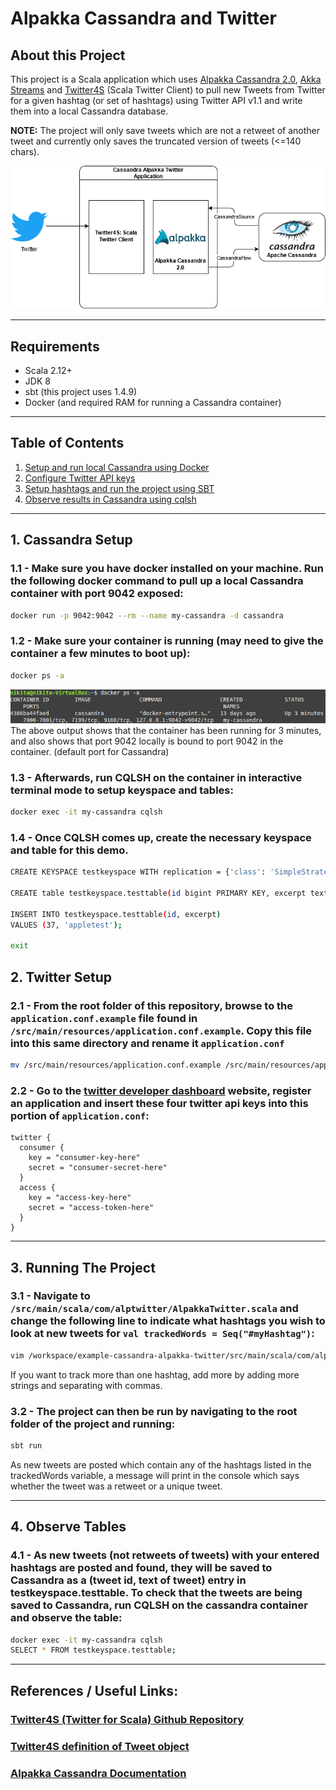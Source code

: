 # Alpakka Cassandra and Twitter

## About this Project

This project is a Scala application which uses [Alpakka Cassandra 2.0](https://doc.akka.io/docs/alpakka/current/cassandra.html), [Akka Streams](https://doc.akka.io/docs/akka/current/stream/index.html) and [Twitter4S](https://github.com/DanielaSfregola/twitter4s) (Scala Twitter Client) to pull new Tweets from Twitter for a given hashtag (or set of hashtags) using Twitter API v1.1 and write them into a local Cassandra database. 

**NOTE:** The project will only save tweets which are not a retweet of another tweet and currently only saves the truncated version of tweets (<=140 chars). 

![Img](Assets/Cassandra-Alpakka-Twitter.png)  

- - - 

## Requirements

- Scala 2.12+
- JDK 8
- sbt (this project uses 1.4.9)
- Docker (and required RAM for running a Cassandra container)

- - -

## Table of Contents
1. [Setup and run local Cassandra using Docker](#1-cassandra-setup)
2. [Configure Twitter API keys](#2-twitter-setup)
3. [Setup hashtags and run the project using SBT](#3-running-the-project)
4. [Observe results in Cassandra using cqlsh](#4-observe-tables)

- - - 
## 1. Cassandra Setup
### 1.1 - Make sure you have docker installed on your machine. Run the following docker command to pull up a local Cassandra container with port 9042 exposed: 
```bash
docker run -p 9042:9042 --rm --name my-cassandra -d cassandra
```

### 1.2 - Make sure your container is running (may need to give the container a few minutes to boot up): 
```bash
docker ps -a
```

![Screenshot](/Assets/DockerPsA.png)  
The above output shows that the container has been running for 3 minutes, and also shows that port 9042 locally is bound to port 9042 in the container. (default port for Cassandra)  

### 1.3 - Afterwards, run CQLSH on the container in interactive terminal mode to setup keyspace and tables: 
```bash
docker exec -it my-cassandra cqlsh
```

### 1.4 - Once CQLSH comes up, create the necessary keyspace and table for this demo.

```bash
CREATE KEYSPACE testkeyspace WITH replication = {'class': 'SimpleStrategy', 'replication_factor': '1'}  AND durable_writes = true;

CREATE table testkeyspace.testtable(id bigint PRIMARY KEY, excerpt text);  

INSERT INTO testkeyspace.testtable(id, excerpt)
VALUES (37, 'appletest');

exit
```

## 2. Twitter Setup

### 2.1 - From the root folder of this repository, browse to the `application.conf.example` file found in `/src/main/resources/application.conf.example`. Copy this file into this same directory and rename it `application.conf`

```bash
mv /src/main/resources/application.conf.example /src/main/resources/application.conf
```

### 2.2 - Go to the [twitter developer dashboard](https://developer.twitter.com/en/portal/dashboard) website, register an application and insert these four twitter api keys into this portion of `application.conf`: 
```
twitter {
  consumer {
    key = "consumer-key-here"
    secret = "consumer-secret-here"
  }
  access {
    key = "access-key-here"
    secret = "access-token-here"
  }
}
```
- - -

## 3. Running The Project

### 3.1 - Navigate to `/src/main/scala/com/alptwitter/AlpakkaTwitter.scala` and change the following line to indicate what hashtags you wish to look at new tweets for `val trackedWords = Seq("#myHashtag")`:

```bash
vim /workspace/example-cassandra-alpakka-twitter/src/main/scala/com/alptwitter/AlpakkaTwitter.scala
```

If you want to track more than one hashtag, add more by adding more strings and separating with commas. 

### 3.2 - The project can then be run by navigating to the root folder of the project and running: 
```bash
sbt run
```
As new tweets are posted which contain any of the hashtags listed in the trackedWords variable, a message will print in the console which says whether the tweet was a retweet or a unique tweet.
- - -

## 4. Observe Tables
### 4.1 - As new tweets (not retweets of tweets) with your entered hashtags are posted and found, they will be saved to Cassandra as a (tweet id, text of tweet) entry in testkeyspace.testtable. To check that the tweets are being saved to Cassandra, run CQLSH on the cassandra container and observe the table: 

```bash
docker exec -it my-cassandra cqlsh
SELECT * FROM testkeyspace.testtable; 
```

- - -
## References / Useful Links: 
### [Twitter4S (Twitter for Scala) Github Repository](https://github.com/DanielaSfregola/twitter4s)
### [Twitter4S definition of Tweet object](https://github.com/DanielaSfregola/twitter4s/blob/master/src/main/scala/com/danielasfregola/twitter4s/entities/Tweet.scala)
### [Alpakka Cassandra Documentation](https://doc.akka.io/docs/alpakka/2.0.2/cassandra.html)
